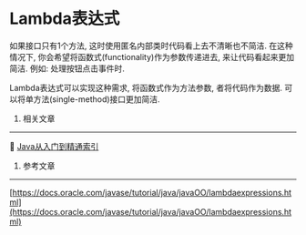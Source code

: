 Lambda表达式
===



如果接口只有1个方法, 这时使用匿名内部类时代码看上去不清晰也不简洁. 在这种情况下, 你会希望将函数式(functionality)作为参数传递进去, 来让代码看起来更加简洁. 例如: 处理按钮点击事件时.


Lambda表达式可以实现这种需求, 将函数式作为方法参数, 者将代码作为数据. 可以将单方法(single-method)接口更加简洁.





















1. 相关文章
---

📖 [Java从入门到精通索引](http://localhost/article/java/basic/index.html)




1. 参考文章
---

[https://docs.oracle.com/javase/tutorial/java/javaOO/lambdaexpressions.html](https://docs.oracle.com/javase/tutorial/java/javaOO/lambdaexpressions.html)



